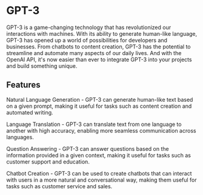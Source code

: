 # GPT-3

GPT-3 is a game-changing technology that has revolutionized our interactions with machines. With its ability to generate human-like language, GPT-3 has opened up a world of possibilities for developers and businesses. From chatbots to content creation, GPT-3 has the potential to streamline and automate many aspects of our daily lives. And with the OpenAI API, it's now easier than ever to integrate GPT-3 into your projects and build something unique.

## Features
Natural Language Generation -
GPT-3 can generate human-like text based on a given prompt, making it useful for tasks such as content creation and automated writing.

Language Translation - 
GPT-3 can translate text from one language to another with high accuracy, enabling more seamless communication across languages.

Question Answering -
GPT-3 can answer questions based on the information provided in a given context, making it useful for tasks such as customer support and education.

Chatbot Creation -
GPT-3 can be used to create chatbots that can interact with users in a more natural and conversational way, making them useful for tasks such as customer service and sales.
